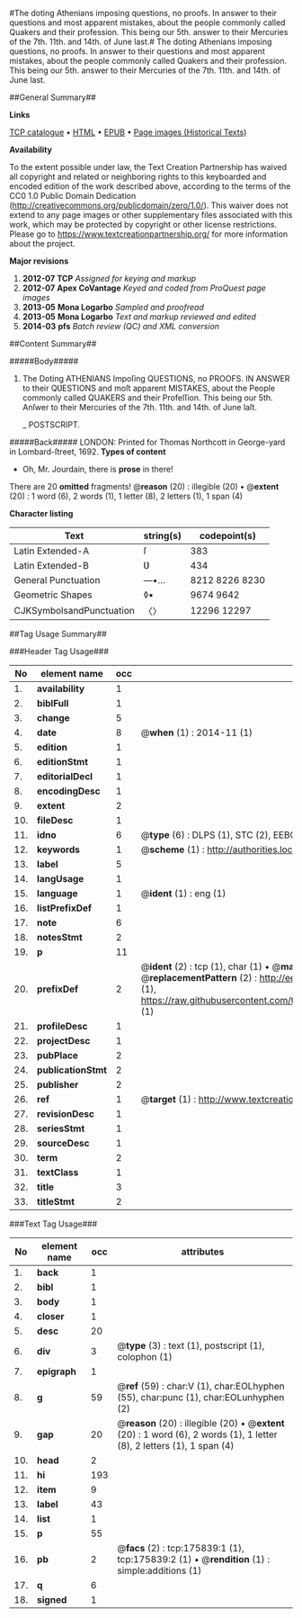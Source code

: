 #The doting Athenians imposing questions, no proofs. In answer to their questions and most apparent mistakes, about the people commonly called Quakers and their profession. This being our 5th. answer to their Mercuries of the 7th. 11th. and 14th. of June last.#
The doting Athenians imposing questions, no proofs. In answer to their questions and most apparent mistakes, about the people commonly called Quakers and their profession. This being our 5th. answer to their Mercuries of the 7th. 11th. and 14th. of June last.

##General Summary##

**Links**

[TCP catalogue](http://www.ota.ox.ac.uk/tcp/)  • 
[HTML](http://tei.it.ox.ac.uk/tcp/Texts-HTML/free/B02/B02748.html)  • 
[EPUB](http://tei.it.ox.ac.uk/tcp/Texts-EPUB/free/B02/B02748.epub) • 
[Page images (Historical Texts)](https://historicaltexts.jisc.ac.uk/eebo-52614618e)

**Availability**

To the extent possible under law, the Text Creation Partnership has waived all copyright and related or neighboring rights to this keyboarded and encoded edition of the work described above, according to the terms of the CC0 1.0 Public Domain Dedication (http://creativecommons.org/publicdomain/zero/1.0/). This waiver does not extend to any page images or other supplementary files associated with this work, which may be protected by copyright or other license restrictions. Please go to https://www.textcreationpartnership.org/ for more information about the project.

**Major revisions**

1. __2012-07__ __TCP__ *Assigned for keying and markup*
1. __2012-07__ __Apex CoVantage__ *Keyed and coded from ProQuest page images*
1. __2013-05__ __Mona Logarbo__ *Sampled and proofread*
1. __2013-05__ __Mona Logarbo__ *Text and markup reviewed and edited*
1. __2014-03__ __pfs__ *Batch review (QC) and XML conversion*

##Content Summary##

#####Body#####

1. The Doting ATHENIANS Impoſing QUESTIONS, no PROOFS. IN ANSWER to their QƲESTIONS and moſt apparent MISTAKES, about the People commonly called QUAKERS and their Profeſſion. This being our 5th. Anſwer to their Mercuries of the 7th. 11th. and 14th. of June laſt.

    _ POSTSCRIPT.

#####Back#####
LONDON: Printed for Thomas Northcott in George-yard in Lombard-ſtreet, 1692.
**Types of content**

  * Oh, Mr. Jourdain, there is **prose** in there!

There are 20 **omitted** fragments! 
 @__reason__ (20) : illegible (20)  •  @__extent__ (20) : 1 word (6), 2 words (1), 1 letter (8), 2 letters (1), 1 span (4)

**Character listing**


|Text|string(s)|codepoint(s)|
|---|---|---|
|Latin Extended-A|ſ|383|
|Latin Extended-B|Ʋ|434|
|General Punctuation|—•…|8212 8226 8230|
|Geometric Shapes|◊▪|9674 9642|
|CJKSymbolsandPunctuation|〈〉|12296 12297|

##Tag Usage Summary##

###Header Tag Usage###

|No|element name|occ|attributes|
|---|---|---|---|
|1.|__availability__|1||
|2.|__biblFull__|1||
|3.|__change__|5||
|4.|__date__|8| @__when__ (1) : 2014-11 (1)|
|5.|__edition__|1||
|6.|__editionStmt__|1||
|7.|__editorialDecl__|1||
|8.|__encodingDesc__|1||
|9.|__extent__|2||
|10.|__fileDesc__|1||
|11.|__idno__|6| @__type__ (6) : DLPS (1), STC (2), EEBO-CITATION (1), OCLC (1), VID (1)|
|12.|__keywords__|1| @__scheme__ (1) : http://authorities.loc.gov/ (1)|
|13.|__label__|5||
|14.|__langUsage__|1||
|15.|__language__|1| @__ident__ (1) : eng (1)|
|16.|__listPrefixDef__|1||
|17.|__note__|6||
|18.|__notesStmt__|2||
|19.|__p__|11||
|20.|__prefixDef__|2| @__ident__ (2) : tcp (1), char (1)  •  @__matchPattern__ (2) : ([0-9\-]+):([0-9IVX]+) (1), (.+) (1)  •  @__replacementPattern__ (2) : http://eebo.chadwyck.com/downloadtiff?vid=$1&page=$2 (1), https://raw.githubusercontent.com/textcreationpartnership/Texts/master/tcpchars.xml#$1 (1)|
|21.|__profileDesc__|1||
|22.|__projectDesc__|1||
|23.|__pubPlace__|2||
|24.|__publicationStmt__|2||
|25.|__publisher__|2||
|26.|__ref__|1| @__target__ (1) : http://www.textcreationpartnership.org/docs/. (1)|
|27.|__revisionDesc__|1||
|28.|__seriesStmt__|1||
|29.|__sourceDesc__|1||
|30.|__term__|2||
|31.|__textClass__|1||
|32.|__title__|3||
|33.|__titleStmt__|2||


###Text Tag Usage###

|No|element name|occ|attributes|
|---|---|---|---|
|1.|__back__|1||
|2.|__bibl__|1||
|3.|__body__|1||
|4.|__closer__|1||
|5.|__desc__|20||
|6.|__div__|3| @__type__ (3) : text (1), postscript (1), colophon (1)|
|7.|__epigraph__|1||
|8.|__g__|59| @__ref__ (59) : char:V (1), char:EOLhyphen (55), char:punc (1), char:EOLunhyphen (2)|
|9.|__gap__|20| @__reason__ (20) : illegible (20)  •  @__extent__ (20) : 1 word (6), 2 words (1), 1 letter (8), 2 letters (1), 1 span (4)|
|10.|__head__|2||
|11.|__hi__|193||
|12.|__item__|9||
|13.|__label__|43||
|14.|__list__|1||
|15.|__p__|55||
|16.|__pb__|2| @__facs__ (2) : tcp:175839:1 (1), tcp:175839:2 (1)  •  @__rendition__ (1) : simple:additions (1)|
|17.|__q__|6||
|18.|__signed__|1||
